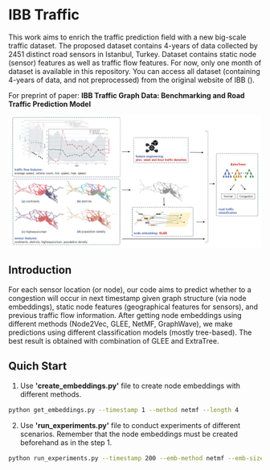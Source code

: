 # IBB Traffic

This work aims to enrich the traffic prediction field with a new big-scale traffic dataset. The proposed dataset contains 4-years of data collected by 2451 distinct road sensors in Istanbul, Turkey. Dataset contains static node (sensor) features as well as traffic flow features. For now, only one month of dataset is available in this repository. You can access all dataset (containing 4-years of data, and not preprocessed) from the original website of IBB ().

For preprint of paper: **IBB Traffic Graph Data: Benchmarking and Road Traffic Prediction Model**

![Proposed Model](figures/model.png)

## Introduction
For each sensor location (or node), our code aims to predict whether to a congestion will occur in next timestamp given graph structure (via node embeddings), static node features (geographical features for sensors), and previous traffic flow information. After getting node embeddings using different methods (Node2Vec, GLEE, NetMF, GraphWave), we make predictions using different classification models (mostly tree-based). The best result is obtained with combination of GLEE and ExtraTree.

## Quich Start
1. Use **'create_embeddings.py'** file to create node embeddings with different methods. 

```bash
python get_embeddings.py --timestamp 1 --method netmf --length 4
```

2. Use **'run_experiments.py'** file to conduct experiments of different scenarios. Remember that the node embeddings must be created beforehand as in the step 1.
```bash
python run_experiments.py --timestamp 200 --emb-method netmf --emb-size 4 --use-node-embeddings --use-traffic-feats 

